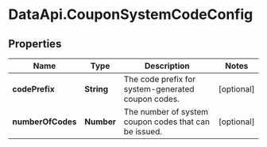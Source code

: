 # DataApi.CouponSystemCodeConfig

## Properties

Name | Type | Description | Notes
------------ | ------------- | ------------- | -------------
**codePrefix** | **String** | The code prefix for system-generated coupon codes. | [optional] 
**numberOfCodes** | **Number** | The number of system coupon codes that can be issued. | [optional] 


